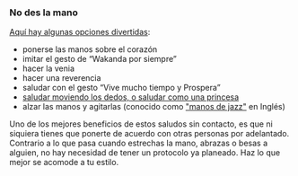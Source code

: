 ### No des la mano

[Aquí hay algunas opciones divertidas](https://twitter.com/figgyjam/status/1234659499169857536): 

- ponerse las manos sobre el corazón 
- imitar el gesto de “Wakanda por siempre” 
- hacer la venia
- hacer una reverencia 
- saludar con el gesto “Vive mucho tiempo y Prospera” 
- [saludar moviendo los dedos, o saludar como una princesa](https://www.facebook.com/watch/?v=224963291966743)
- alzar las manos y agitarlas (conocido como ["manos de jazz"](https://www.thebroadwaybeat.com/post/cdc-urges-citizens-to-avoid-spreading-coronavirus-by-greeting-exclusively-with-jazz-hands) en Inglés)

Uno de los mejores beneficios de estos saludos sin contacto, es que ni siquiera tienes que ponerte de acuerdo con otras personas por adelantado. Contrario a lo que pasa cuando estrechas la mano, abrazas o besas a alguien, no hay necesidad de tener un protocolo ya planeado. Haz lo que mejor se acomode a tu estilo.
